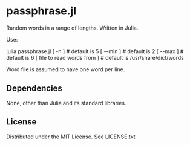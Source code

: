 # passphrase.jl

Random words in a range of lengths. Written in Julia.

Use:

julia passphrase.jl 
    [ -n <Number of words> ]  # default is 5
    [ --min <minimum number of characters in word> ]  # default is 2
    [ --max <maximum number of characters in word> ]  # default is 6
    [ file to read words from ]  # default is /usr/share/dict/words

Word file is assumed to have one word per line.

## Dependencies

None, other than Julia and its standard libraries.

## License

Distributed under the MIT License. See LICENSE.txt
